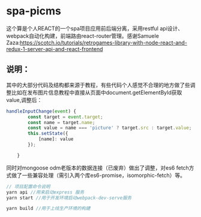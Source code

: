 # spa-picms
这个算是个人REACT的一个spa项目应用前后端分离，采用restful api设计、webpack自动化构建，前端路由react-router管理。感谢Samuele Zaza:https://scotch.io/tutorials/retrogames-library-with-node-react-and-redux-1-server-api-and-react-frontend
## 说明：
其中的大部分代码及结构都来源于教程，有些代码个人感觉不合理的地方做了些调整比如在发布图片信息教程中直接从页面中document.getElementById获取value,调整后：
```javascript
handleInputChange(event) {
        const target = event.target;
        const name = target.name;
        const value = name === 'picture' ? target.src : target.value;
        this.setState({
            [name]: value
        });

    }

```
同时对mongoose odm老版本的数据连接（已废弃）做出了调整，对es6 fetch方式做了一些兼容处理（需引入两个库es6-promise，isomorphic-fetch）等。

```javascript
// 项目配置命令说明
yarn api //用来启动express 服务
yarn start //用于开发环境启动webpack-dev-serve服务

yarn build //用于上线生产环境的构建

```
